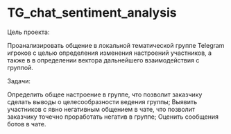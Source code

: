 # TG_chat_sentiment_analysis

Цель проекта:

Проанализировать общение в локальной тематической группе Telegram игроков с целью определения изменения настроений участников, 
а также в в определении вектора дальнейшего взаимодействия с группой.

Задачи:

Определить общее настроение в группе, что позволит заказчику сделать выводы о целесообразности ведения группы;
Выявить участников с явно негативным общением в чате, что позволит заказчику точечно проработать негатив в группе;
Оценить сообщения ботов в чате.

